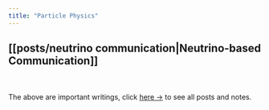 ```yaml
---
title: "Particle Physics"
---
```


## [[posts/neutrino communication|Neutrino-based Communication]]

<br></br>
The above are important writings, click <a href="/tags/particle-physics">here →</a> to see all posts and notes.
